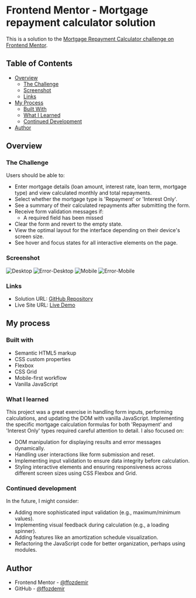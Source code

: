 # Frontend Mentor - Mortgage repayment calculator solution

This is a solution to the [Mortgage Repayment Calculator challenge on Frontend Mentor](https://www.frontendmentor.io/challenges/mortgage-repayment-calculator-Galx1LXK73).

## Table of Contents

- [Overview](#overview)
  - [The Challenge](#the-challenge)
  - [Screenshot](#screenshot)
  - [Links](#links)
- [My Process](#my-process)
  - [Built With](#built-with)
  - [What I Learned](#what-i-learned)
  - [Continued Development](#continued-development)
- [Author](#author)

## Overview

### The Challenge

Users should be able to:

- Enter mortgage details (loan amount, interest rate, loan term, mortgage type) and view calculated monthly and total repayments.
- Select whether the mortgage type is 'Repayment' or 'Interest Only'.
- See a summary of their calculated repayments after submitting the form.
- Receive form validation messages if:
    - A required field has been missed
- Clear the form and revert to the empty state.
- View the optimal layout for the interface depending on their device's screen size.
- See hover and focus states for all interactive elements on the page.

### Screenshot

![Desktop](./assets/images/screenshot.jpg)
![Error-Desktop](./assets/images/screenshot-error.jpg)
![Mobile](./assets/images/screenshot-mobile.jpg)
![Error-Mobile](./assets/images/screenshot-error-mobile.jpg) 

### Links

- Solution URL: [GitHub Repository](https://github.com/ffozdemir/mortgage-repayment-calculator) <!-- Updated Repo Link -->
- Live Site URL: [Live Demo](https://superb-stardust-2a48dd.netlify.app) <!-- Replace with your actual live site URL -->

## My process

### Built with

- Semantic HTML5 markup
- CSS custom properties
- Flexbox
- CSS Grid
- Mobile-first workflow
- Vanilla JavaScript

### What I learned

This project was a great exercise in handling form inputs, performing calculations, and updating the DOM with vanilla JavaScript. Implementing the specific mortgage calculation formulas for both 'Repayment' and 'Interest Only' types required careful attention to detail. I also focused on:
- DOM manipulation for displaying results and error messages dynamically.
- Handling user interactions like form submission and reset.
- Implementing input validation to ensure data integrity before calculation.
- Styling interactive elements and ensuring responsiveness across different screen sizes using CSS Flexbox and Grid.

### Continued development

In the future, I might consider:
- Adding more sophisticated input validation (e.g., maximum/minimum values).
- Implementing visual feedback during calculation (e.g., a loading spinner).
- Adding features like an amortization schedule visualization.
- Refactoring the JavaScript code for better organization, perhaps using modules.

## Author

- Frontend Mentor - [@ffozdemir](https://www.frontendmentor.io/profile/ffozdemir)
- GitHub - [@ffozdemir](https://github.com/ffozdemir)